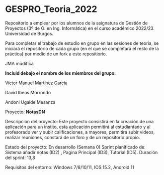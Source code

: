 # GESPRO_Teoria_2022
Repositorio a emplear por los alumnos de la asignatura de Gestión de Proyectos (3º de G. en Ing. Informática) en el curso académico 2022/23. Universidad de Burgos.

Para completar el trabajo de estudio en grupo en las sesiones de teoría, se iniciará el repositorio de cada grupo (en el que se completará el resto de la práctica) por medio de un fork a este repositiorio.


JMA modifica

**Incluid debajo el nombre de los miembros del grupo:**

Víctor Manuel Martínez García

David Ibeas Morrondo

Andoni Ugalde Mesanza


Proyecto: **NotasDN**

Descripcion del proyecto: Este proyecto consistirá en la creación de una aplicación para un instito, esta aplicación permitirá al estudiantado y al profesorado ver 
y subir calificaciones, a mayores, permitirá subir videos, realizar reuniones, constará de un foro y de un repositorio propio.

Estado del proyecto: En desarrollo (Semana 0)
Sprint planificado de: Sistema añadir notas (ID2) , Pagina Principal (ID3), Tutorial (ID5).
Duración del sprint: 13,8

Requisitos del entorno: Windows 7/8/10/11, IOS 15.2, Android 11
 
